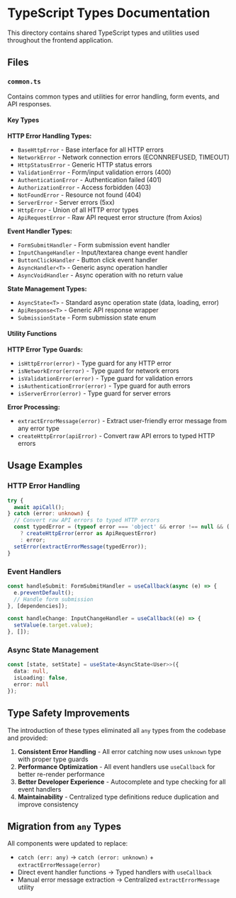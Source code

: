 # TypeScript Types Documentation

This directory contains shared TypeScript types and utilities used throughout the frontend application.

## Files

### `common.ts`
Contains common types and utilities for error handling, form events, and API responses.

#### Key Types

**HTTP Error Handling Types:**
- `BaseHttpError` - Base interface for all HTTP errors
- `NetworkError` - Network connection errors (ECONNREFUSED, TIMEOUT)
- `HttpStatusError` - Generic HTTP status errors
- `ValidationError` - Form/input validation errors (400)
- `AuthenticationError` - Authentication failed (401)
- `AuthorizationError` - Access forbidden (403)
- `NotFoundError` - Resource not found (404)
- `ServerError` - Server errors (5xx)
- `HttpError` - Union of all HTTP error types
- `ApiRequestError` - Raw API request error structure (from Axios)

**Event Handler Types:**
- `FormSubmitHandler` - Form submission event handler
- `InputChangeHandler` - Input/textarea change event handler
- `ButtonClickHandler` - Button click event handler
- `AsyncHandler<T>` - Generic async operation handler
- `AsyncVoidHandler` - Async operation with no return value

**State Management Types:**
- `AsyncState<T>` - Standard async operation state (data, loading, error)
- `ApiResponse<T>` - Generic API response wrapper
- `SubmissionState` - Form submission state enum

#### Utility Functions

**HTTP Error Type Guards:**
- `isHttpError(error)` - Type guard for any HTTP error
- `isNetworkError(error)` - Type guard for network errors
- `isValidationError(error)` - Type guard for validation errors
- `isAuthenticationError(error)` - Type guard for auth errors
- `isServerError(error)` - Type guard for server errors

**Error Processing:**
- `extractErrorMessage(error)` - Extract user-friendly error message from any error type
- `createHttpError(apiError)` - Convert raw API errors to typed HTTP errors

## Usage Examples

### HTTP Error Handling

```typescript
try {
  await apiCall();
} catch (error: unknown) {
  // Convert raw API errors to typed HTTP errors
  const typedError = (typeof error === 'object' && error !== null && ('response' in error || 'code' in error)) 
    ? createHttpError(error as ApiRequestError) 
    : error;
  setError(extractErrorMessage(typedError));
}
```

### Event Handlers
```typescript
const handleSubmit: FormSubmitHandler = useCallback(async (e) => {
  e.preventDefault();
  // Handle form submission
}, [dependencies]);

const handleChange: InputChangeHandler = useCallback((e) => {
  setValue(e.target.value);
}, []);
```

### Async State Management
```typescript
const [state, setState] = useState<AsyncState<User>>({
  data: null,
  isLoading: false,
  error: null
});
```

## Type Safety Improvements

The introduction of these types eliminated all `any` types from the codebase and provided:

1. **Consistent Error Handling** - All error catching now uses `unknown` type with proper type guards
2. **Performance Optimization** - All event handlers use `useCallback` for better re-render performance
3. **Better Developer Experience** - Autocomplete and type checking for all event handlers
4. **Maintainability** - Centralized type definitions reduce duplication and improve consistency

## Migration from `any` Types

All components were updated to replace:
- `catch (err: any)` → `catch (error: unknown)` + `extractErrorMessage(error)`
- Direct event handler functions → Typed handlers with `useCallback`
- Manual error message extraction → Centralized `extractErrorMessage` utility
